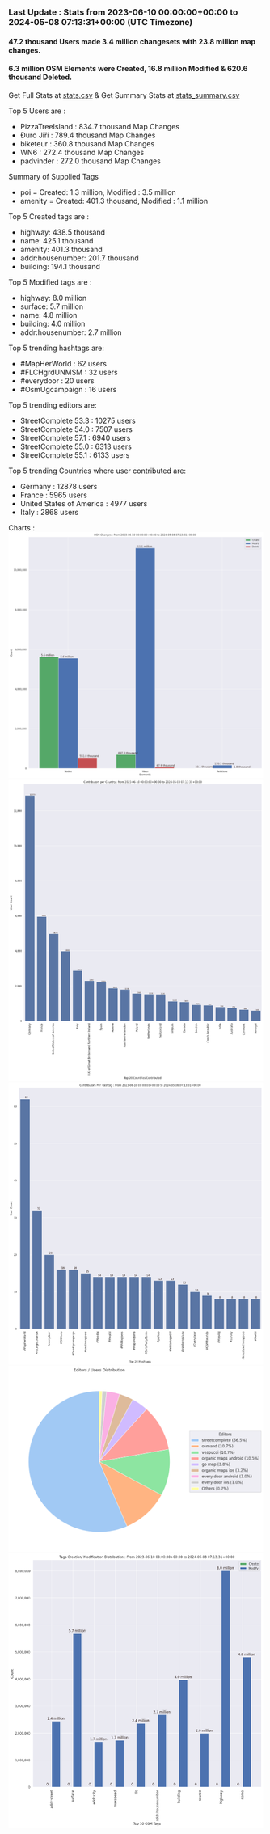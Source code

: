 ### Last Update : Stats from 2023-06-10 00:00:00+00:00 to 2024-05-08 07:13:31+00:00 (UTC Timezone)

#### 47.2 thousand Users made 3.4 million changesets with 23.8 million map changes.
#### 6.3 million OSM Elements were Created, 16.8 million Modified & 620.6 thousand Deleted.
Get Full Stats at [stats.csv](/stats/fieldmappers/Daily/stats.csv)
 & Get Summary Stats at [stats_summary.csv](/stats/fieldmappers/Daily/stats_summary.csv)

Top 5 Users are : 
- PizzaTreeIsland : 834.7 thousand Map Changes
- Đuro Jiří : 789.4 thousand Map Changes
- biketeur : 360.8 thousand Map Changes
- WN6 : 272.4 thousand Map Changes
- padvinder : 272.0 thousand Map Changes

Summary of Supplied Tags
- poi = Created: 1.3 million, Modified : 3.5 million
- amenity = Created: 401.3 thousand, Modified : 1.1 million


Top 5 Created tags are :
- highway: 438.5 thousand
- name: 425.1 thousand
- amenity: 401.3 thousand
- addr:housenumber: 201.7 thousand
- building: 194.1 thousand


Top 5 Modified tags are :
- highway: 8.0 million
- surface: 5.7 million
- name: 4.8 million
- building: 4.0 million
- addr:housenumber: 2.7 million


Top 5 trending hashtags are:
- #MapHerWorld : 62 users
- #FLCHgrdUNMSM : 32 users
- #everydoor : 20 users
- #OsmUgcampaign : 16 users


Top 5 trending editors are:
- StreetComplete 53.3 : 10275 users
- StreetComplete 54.0 : 7507 users
- StreetComplete 57.1 : 6940 users
- StreetComplete 55.0 : 6313 users
- StreetComplete 55.1 : 6133 users


Top 5 trending Countries where user contributed are:
- Germany : 12878 users
- France : 5965 users
- United States of America : 4977 users
- Italy : 2868 users


 Charts : 
![Alt text](./stats_osm_changes.png) 
![Alt text](./stats_users_per_country.png) 
![Alt text](./stats_users_per_hashtag.png) 
![Alt text](./stats_editors_pie_chart.png) 
![Alt text](./stats_tags.png) 
